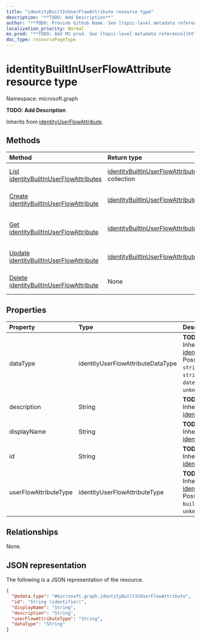 ```yaml
---
title: "identityBuiltInUserFlowAttribute resource type"
description: "**TODO: Add Description**"
author: "**TODO: Provide Github Name. See [topic-level metadata reference](https://msgo.azurewebsites.net/add/document/guidelines/metadata.html#topic-level-metadata)**"
localization_priority: Normal
ms.prod: "**TODO: Add MS prod. See [topic-level metadata reference](https://msgo.azurewebsites.net/add/document/guidelines/metadata.html#topic-level-metadata)**"
doc_type: resourcePageType
---
```


# identityBuiltInUserFlowAttribute resource type

Namespace: microsoft.graph

**TODO: Add Description**


Inherits from [identityUserFlowAttribute](../resources/identityuserflowattribute.md).

## Methods
|Method|Return type|Description|
|:---|:---|:---|
|[List identityBuiltInUserFlowAttributes](../api/identitybuiltinuserflowattribute-list.md)|[identityBuiltInUserFlowAttribute](../resources/identitybuiltinuserflowattribute.md) collection|Get a list of the [identityBuiltInUserFlowAttribute](../resources/identitybuiltinuserflowattribute.md) objects and their properties.|
|[Create identityBuiltInUserFlowAttribute](../api/identitybuiltinuserflowattribute-create.md)|[identityBuiltInUserFlowAttribute](../resources/identitybuiltinuserflowattribute.md)|Create a new [identityBuiltInUserFlowAttribute](../resources/identitybuiltinuserflowattribute.md) object.|
|[Get identityBuiltInUserFlowAttribute](../api/identitybuiltinuserflowattribute-get.md)|[identityBuiltInUserFlowAttribute](../resources/identitybuiltinuserflowattribute.md)|Read the properties and relationships of an [identityBuiltInUserFlowAttribute](../resources/identitybuiltinuserflowattribute.md) object.|
|[Update identityBuiltInUserFlowAttribute](../api/identitybuiltinuserflowattribute-update.md)|[identityBuiltInUserFlowAttribute](../resources/identitybuiltinuserflowattribute.md)|Update the properties of an [identityBuiltInUserFlowAttribute](../resources/identitybuiltinuserflowattribute.md) object.|
|[Delete identityBuiltInUserFlowAttribute](../api/identitybuiltinuserflowattribute-delete.md)|None|Deletes an [identityBuiltInUserFlowAttribute](../resources/identitybuiltinuserflowattribute.md) object.|

## Properties
|Property|Type|Description|
|:---|:---|:---|
|dataType|identityUserFlowAttributeDataType|**TODO: Add Description** Inherited from [identityUserFlowAttribute](../resources/identityuserflowattribute.md). Possible values are: `string`, `boolean`, `int64`, `stringCollection`, `dateTime`, `unknownFutureValue`.|
|description|String|**TODO: Add Description** Inherited from [identityUserFlowAttribute](../resources/identityuserflowattribute.md)|
|displayName|String|**TODO: Add Description** Inherited from [identityUserFlowAttribute](../resources/identityuserflowattribute.md)|
|id|String|**TODO: Add Description** Inherited from [identityUserFlowAttribute](../resources/identityuserflowattribute.md)|
|userFlowAttributeType|identityUserFlowAttributeType|**TODO: Add Description** Inherited from [identityUserFlowAttribute](../resources/identityuserflowattribute.md). Possible values are: `builtIn`, `custom`, `required`, `unknownFutureValue`.|

## Relationships
None.

## JSON representation
The following is a JSON representation of the resource.
<!-- {
  "blockType": "resource",
  "keyProperty": "id",
  "@odata.type": "microsoft.graph.identityBuiltInUserFlowAttribute",
  "baseType": "Microsoft.Cpim.Api.DataModels.identityUserFlowAttribute",
  "openType": false
}
-->
``` json
{
  "@odata.type": "#microsoft.graph.identityBuiltInUserFlowAttribute",
  "id": "String (identifier)",
  "displayName": "String",
  "description": "String",
  "userFlowAttributeType": "String",
  "dataType": "String"
}
```

